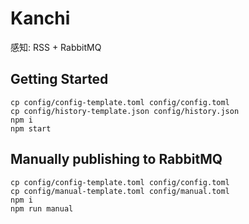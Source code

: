 # Kanchi
感知: RSS + RabbitMQ

## Getting Started

```
cp config/config-template.toml config/config.toml
cp config/history-template.json config/history.json
npm i
npm start
```

## Manually publishing to RabbitMQ

```
cp config/config-template.toml config/config.toml
cp config/manual-template.toml config/manual.toml
npm i
npm run manual
```